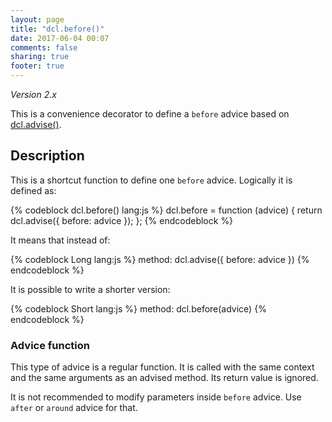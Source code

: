```yaml
---
layout: page
title: "dcl.before()"
date: 2017-06-04 00:07
comments: false
sharing: true
footer: true
---
```


*Version 2.x*

This is a convenience decorator to define a `before` advice based on [dcl.advise()](advise).

## Description

This is a shortcut function to define one `before` advice. Logically it is defined as:

{% codeblock dcl.before() lang:js %}
dcl.before = function (advice) {
  return dcl.advise({
    before: advice
  });
};
{% endcodeblock %}

It means that instead of:

{% codeblock Long lang:js %}
method: dcl.advise({
  before: advice
})
{% endcodeblock %}

It is possible to write a shorter version:

{% codeblock Short lang:js %}
method: dcl.before(advice)
{% endcodeblock %}

### Advice function

This type of advice is a regular function. It is called with the same context and the same arguments as
an advised method. Its return value is ignored.

It is not recommended to modify parameters inside `before` advice. Use `after` or `around` advice for that.
